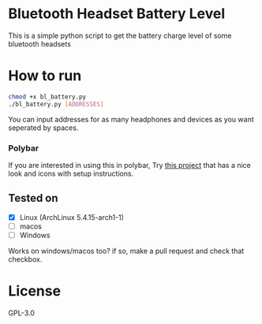# Bluetooth Headset Battery Level

This is a simple python script to get the battery charge level of some bluetooth headsets

# How to run
```bash
chmod +x bl_battery.py
./bl_battery.py [ADDRESSES] 
```
You can input addresses for as many headphones and devices as you want seperated by spaces.

### Polybar
If you are interested in using this in polybar, Try [this project](https://github.com/keystroke3/Bluetooth_Headset_Battery_Level) that has a nice look and icons with setup instructions.

## Tested on

- [x] Linux (ArchLinux 5.4.15-arch1-1)
- [ ] macos
- [ ] Windows

Works on windows/macos too? if so, make a pull request and check that checkbox.

# License
GPL-3.0

